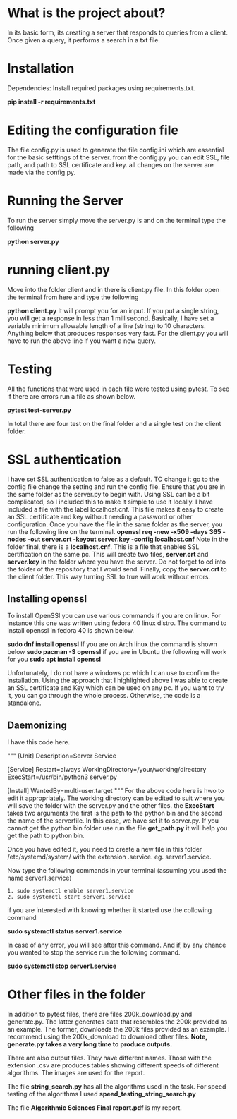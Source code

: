 # What is the project about?
In its basic form, its creating a server that responds to queries from a client. 
Once given a query, it  performs a search in a txt file. 

# Installation
Dependencies: Install required packages using requirements.txt.

**pip install -r requirements.txt**

# Editing the configuration file

The file  config.py is used to generate the file config.ini which are essential for the basic setttings of the
server. from the config.py you can edit SSL, file path, and path to SSL certificate and key. 
all changes on the server are made via the config.py.

# Running the Server
To run the server simply move the server.py is and on the terminal type the following

**python server.py**

# running client.py
Move into the folder client and in there is client.py file.  In this folder open the terminal from here and
type the following

**python client.py**
It will prompt you for an input. If you put a single string, you  will get a response in  less than 1 millisecond.
Basically, I have set a variable minimum allowable length  of a line (string) to 10 characters.  Anything below that produces responses very fast. 
For the client.py you will have to run the above line if you want a new query. 

# Testing
All the functions that were used in each file were tested using pytest. To see if there are errors run a file as shown below. 

**pytest test-server.py** 

In total there are four test on the final folder and a single test on the client folder.

# SSL authentication
I have set SSL authentication to false as a default. TO change it go to the config file change the setting and run the config file. Ensure that you are in the same folder as the server.py  to begin with. 
Using SSL can be a bit complicated, so I included this to make it simple to use it locally. I have
included a file with the label localhost.cnf. This file makes it easy to create an SSL certificate
and key without needing a password or other configuration. Once you have the file in the same
folder as the server, you run the following line on the terminal.
**openssl req -new -x509 -days 365 -nodes -out server.crt -keyout server.key -config localhost.cnf**
Note in the folder final, there is a **localhost.cnf**. This is a file that enables SSL certification on the same pc. 
This will create two files, **server.crt** and **server.key** in the folder where you have the server. Do
not forget to cd into the folder of the repository that I would send.
Finally, copy the **server.crt** to the client folder. This way turning SSL to true will work without
errors.

## Installing openssl
To install OpenSSl you can use various commands if you are on linux. For instance this one was written using fedora 40 linux distro.
The command to install openssl in fedora 40 is shown below.

**sudo dnf install openssl**
If you are on Arch linux the command is shown below
 **sudo pacman -S openssl**
 if you are in Ubuntu the following will work for you
 **sudo apt install openssl**

 Unfortunately, I do not have a windows pc which I can use to confirm the installation. Using the approach that I highlighted above I was able to create an SSL certificate and Key which  can be used on any pc. If you want to try it, you can go through the whole process. Otherwise, the code is a standalone. 

## Daemonizing
I have this code here.

"""
[Unit]
Description=Server Service

[Service]
Restart=always
WorkingDirectory=/your/working/directory
ExecStart=/usr/bin/python3 server.py

[Install]
WantedBy=multi-user.target
"""
For the above code here is hwo to edit it appropriately.
The working directory can  be edited to suit where you will save the folder with the server.py and the other files.
the **ExecStart** takes two arguments  the first is the path to the python bin and the second the name of the serverfile.
In this case, we have set it to server.py. If you cannot get the python bin folder use run the file **get_path.py** it will help you get
the path to python bin. 

Once you have edited it, you need to create a new file in this folder /etc/systemd/system/ with the extension .service. 
eg. server1.service. 

Now type the following commands in your terminal (assuming you used the name server1.service)

	1. sudo systemctl enable server1.service
	2. sudo systemctl start server1.service

if you are interested with knowing whether it started use the collowing command

**sudo systemctl status server1.service**

In case of any error, you will see after this command. And if, by any chance you wanted to stop the service run the following command.

**sudo systemctl stop server1.service**

# Other files in the  folder
In addition to pytest files, there are files 200k_download.py and generate.py. The latter generates data that  resembles the 200k provided as an example. The former, downloads the 200k files provided as an example. I recommend using the 200k_download to download other files.
 **Note, generate.py takes a very long time to produce outputs.**

There are also output files. They have different names. Those with the extension .csv are produces tables showing different speeds of different algorithms. The images are used for the report. 

The file **string_search.py** has all the algorithms used in the task. For speed testing of the algorithms I used **speed_testing_string_search.py**

The file **Algorithmic Sciences Final report.pdf** is my report. 
